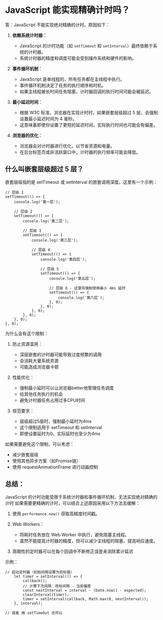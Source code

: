 # JavaScript 能实现精确计时吗？
答：JavaScript 不能实现绝对精确的计时。原因如下：

1. **依赖系统计时器**：
   - JavaScript 的计时功能（如 `setTimeout` 和 `setInterval`）最终依赖于系统的计时器。
   - 系统计时器的精度和调度可能会受到操作系统和硬件的影响。

2. **事件循环机制**：
   - JavaScript 是单线程的，所有任务都在主线程中执行。
   - 事件循环机制决定了任务的执行顺序和时机。
   - 如果主线程被长时间任务阻塞，计时器回调的执行时间可能会被延迟。

3. **最小延迟时间**：
   - 根据 W3C 标准，浏览器在实现计时时，如果嵌套层级超过 5 层，会强制设置最小延迟时间为 4 毫秒。
   - 这意味着即使你设置了更短的延迟时间，实际执行时间也可能会有偏差。

4. **浏览器的优化**：
   - 浏览器会对计时器进行优化，以节省资源和电量。
   - 在后台标签页或非活跃窗口中，计时器的执行频率可能会降低。

## 什么叫嵌套层级超过 5 层？

嵌套层级指的是 setTimeout 或 setInterval 的嵌套调用深度。这里有一个示例：

```
// 层级 1
setTimeout(() => {
    console.log('第一层');
    
    // 层级 2
    setTimeout(() => {
        console.log('第二层');
        
        // 层级 3
        setTimeout(() => {
            console.log('第三层');
            
            // 层级 4
            setTimeout(() => {
                console.log('第四层');
                
                // 层级 5
                setTimeout(() => {
                    console.log('第五层');
                    
                    // 层级 6 - 这里将强制使用最小 4ms 延时
                    setTimeout(() => {
                        console.log('第六层');
                    }, 0);
                }, 0);
            }, 0);
        }, 0);
    }, 0);
}, 0);
```
为什么会有这个限制：

1. 防止资源滥用：
   * 深层嵌套的计时器可能导致过度频繁的调用
   * 会消耗大量系统资源
   * 可能造成浏览器卡顿

2. 性能优化：
   * 强制最小延时可以让浏览器better地管理任务调度
   * 给其他任务执行的机会
   * 避免计时器任务占用过多CPU时间

3. 规范要求：
   * 层级超过5层时，强制最小延时为4ms
   * 这个限制适用于 setTimeout 和 setInterval
   * 即使设置延时为0，实际延时也至少为4ms

如果需要避免这个限制，可以考虑：
   - 减少嵌套层级
   - 使用其他异步方案（如Promise链）
   - 使用 requestAnimationFrame 进行动画控制


## 总结：
JavaScript 的计时功能受限于系统计时器和事件循环机制，无法实现绝对精确的计时
如果需要更精确的计时，可以结合上述原因采用以下方法去缓解：

1. 使用 `performance.now()` 获取高精度时间戳。

2. Web Workers：
   - 将耗时任务放在 Web Worker 中执行，避免阻塞主线程。
   - 虽然不能提高计时器的精度，但可以减少主线程的阻塞，提高响应速度。

3. 周期性的定时器可以在每个回调中不断修正误差来消除累计延迟

示例：
```
// 启动定时器（初始间隔设置为目标值）
    let timer = setInterval(() => {
        callback();
        // 计算下次间隔：目标间隔 - 当前偏差
        const nextInterval = interval - (Date.now() - expected);
        clearInterval(timer);
        timer = setInterval(callback, Math.max(0, nextInterval));    
    }, interval);

// 或者 用 setTimeOut 也可以
```